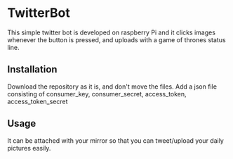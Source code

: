 # TwitterBot
This simple twitter bot is developed on raspberry Pi and it clicks images whenever the button is pressed, and uploads with a game of thrones status line.
## Installation
Download the repository as it is, and don't move the files. Add a json file consisting of consumer_key, consumer_secret, access_token, access_token_secret
## Usage
It can be attached with your mirror so that you can tweet/upload your daily pictures easily.
